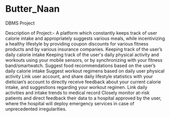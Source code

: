 # Butter_Naan
DBMS Project

Description of Project:-
A platform which constantly keeps track of user calorie intake and appropriately suggests various meals, while incentivizing a healthy lifestyle by providing coupon discounts for various fitness products and by various insurance companies. 
Keeping track of the user’s daily calorie intake
Keeping track of the user's daily physical activity and workouts using your mobile sensors, or by synchronizing with your fitness band/smartwatch.
Suggest food recommendations based on the user’s daily calorie intake
Suggest workout regimens based on daily user physical activity
Link user account, and share daily lifestyle statistics with your dietician’s account to directly receive feedback about your current calorie intake, and suggestions regarding your workout regimen.
Link daily activities and intake trends to medical record
Closely monitor at-risk patients and direct feedback their data to a hospital approved by the user, where the hospital will deploy emergency services in case of unprecedented irregularities.
